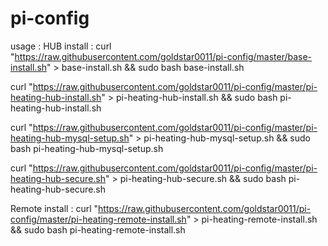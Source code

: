 # pi-config


usage : 
HUB install :
curl "https://raw.githubusercontent.com/goldstar0011/pi-config/master/base-install.sh" > base-install.sh && sudo bash base-install.sh

curl "https://raw.githubusercontent.com/goldstar0011/pi-config/master/pi-heating-hub-install.sh" > pi-heating-hub-install.sh && sudo bash pi-heating-hub-install.sh

curl "https://raw.githubusercontent.com/goldstar0011/pi-config/master/pi-heating-hub-mysql-setup.sh" > pi-heating-hub-mysql-setup.sh && sudo bash pi-heating-hub-mysql-setup.sh

curl "https://raw.githubusercontent.com/goldstar0011/pi-config/master/pi-heating-hub-secure.sh" > pi-heating-hub-secure.sh && sudo bash pi-heating-hub-secure.sh

Remote install :
curl "https://raw.githubusercontent.com/goldstar0011/pi-config/master/pi-heating-remote-install.sh" > pi-heating-remote-install.sh && sudo bash pi-heating-remote-install.sh
